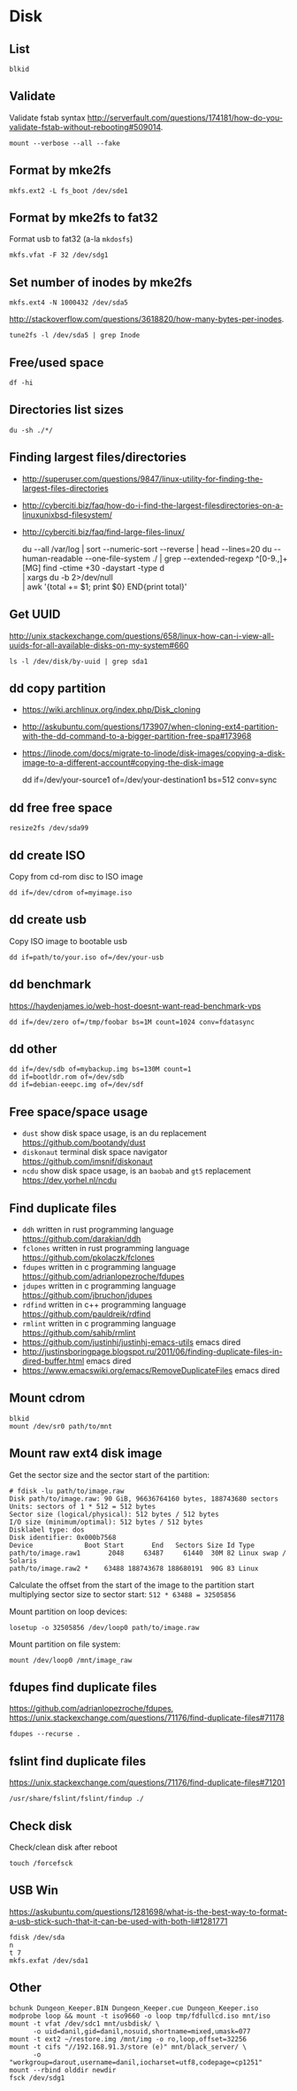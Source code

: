# Disk

## List

    blkid

## Validate

Validate fstab syntax
<http://serverfault.com/questions/174181/how-do-you-validate-fstab-without-rebooting#509014>.

    mount --verbose --all --fake

## Format by mke2fs

    mkfs.ext2 -L fs_boot /dev/sde1

## Format by mke2fs to fat32

Format usb to fat32 (a-la `mkdosfs`)

    mkfs.vfat -F 32 /dev/sdg1

## Set number of inodes by mke2fs

    mkfs.ext4 -N 1000432 /dev/sda5

<http://stackoverflow.com/questions/3618820/how-many-bytes-per-inodes>.

    tune2fs -l /dev/sda5 | grep Inode

## Free/used space

    df -hi

## Directories list sizes

    du -sh ./*/

## Finding largest files/directories

* <http://superuser.com/questions/9847/linux-utility-for-finding-the-largest-files-directories>
* <http://cyberciti.biz/faq/how-do-i-find-the-largest-filesdirectories-on-a-linuxunixbsd-filesystem/>
* <http://cyberciti.biz/faq/find-large-files-linux/>

    du --all /var/log | sort --numeric-sort --reverse | head --lines=20
    du --human-readable --one-file-system ./ | grep --extended-regexp ^[0-9.,]+[MG]
    find  -ctime +30 -daystart -type d \
      | xargs du -b 2>/dev/null \
      | awk '{total += $1; print $0} END{print total}'

## Get UUID

<http://unix.stackexchange.com/questions/658/linux-how-can-i-view-all-uuids-for-all-available-disks-on-my-system#660>

    ls -l /dev/disk/by-uuid | grep sda1

## dd copy partition

* <https://wiki.archlinux.org/index.php/Disk_cloning>
* <http://askubuntu.com/questions/173907/when-cloning-ext4-partition-with-the-dd-command-to-a-bigger-partition-free-spa#173968>
* <https://linode.com/docs/migrate-to-linode/disk-images/copying-a-disk-image-to-a-different-account#copying-the-disk-image>

    dd if=/dev/your-source1 of=/dev/your-destination1 bs=512 conv=sync

## dd free free space

    resize2fs /dev/sda99

## dd create ISO

Copy from cd-rom disc to ISO image

    dd if=/dev/cdrom of=myimage.iso

## dd create usb

Copy ISO image to bootable usb

    dd if=path/to/your.iso of=/dev/your-usb

## dd benchmark

<https://haydenjames.io/web-host-doesnt-want-read-benchmark-vps>

    dd if=/dev/zero of=/tmp/foobar bs=1M count=1024 conv=fdatasync

## dd other

    dd if=/dev/sdb of=mybackup.img bs=130M count=1
    dd if=bootldr.rom of=/dev/sdb
    dd if=debian-eeepc.img of=/dev/sdf

## Free space/space usage

* `dust` show disk space usage, is an du replacement https://github.com/bootandy/dust
* `diskonaut` terminal disk space navigator https://github.com/imsnif/diskonaut
* `ncdu` show disk space usage, is an `baobab` and `gt5` replacement https://dev.yorhel.nl/ncdu

## Find duplicate files

* `ddh` written in rust programming language https://github.com/darakian/ddh
* `fclones` written in rust programming language https://github.com/pkolaczk/fclones
* `fdupes` written in c programming language https://github.com/adrianlopezroche/fdupes
* `jdupes` written in c programming language https://github.com/jbruchon/jdupes
* `rdfind` written in c++ programming language https://github.com/pauldreik/rdfind
* `rmlint` written in c programming language https://github.com/sahib/rmlint
* https://github.com/justinhj/justinhj-emacs-utils emacs dired
* http://justinsboringpage.blogspot.ru/2011/06/finding-duplicate-files-in-dired-buffer.html emacs dired
* https://www.emacswiki.org/emacs/RemoveDuplicateFiles emacs dired

## Mount cdrom

    blkid
    mount /dev/sr0 path/to/mnt

## Mount raw ext4 disk image

Get the sector size and the sector start of the partition:

    # fdisk -lu path/to/image.raw
    Disk path/to/image.raw: 90 GiB, 96636764160 bytes, 188743680 sectors
    Units: sectors of 1 * 512 = 512 bytes
    Sector size (logical/physical): 512 bytes / 512 bytes
    I/O size (minimum/optimal): 512 bytes / 512 bytes
    Disklabel type: dos
    Disk identifier: 0x000b7568
    Device             Boot Start       End   Sectors Size Id Type
    path/to/image.raw1       2048     63487     61440  30M 82 Linux swap / Solaris
    path/to/image.raw2 *    63488 188743678 188680191  90G 83 Linux

Calculate the offset from the start of the image to the partition start
multiplying sector size to sector start: `512 * 63488 = 32505856`

Mount partition on loop devices:

    losetup -o 32505856 /dev/loop0 path/to/image.raw

Mount partition on file system:

    mount /dev/loop0 /mnt/image_raw

## fdupes find duplicate files

<https://github.com/adrianlopezroche/fdupes>,
<https://unix.stackexchange.com/questions/71176/find-duplicate-files#71178>

    fdupes --recurse .

## fslint find duplicate files

<https://unix.stackexchange.com/questions/71176/find-duplicate-files#71201>

    /usr/share/fslint/fslint/findup ./

## Check disk

Check/clean disk after reboot

    touch /forcefsck

## USB Win

<https://askubuntu.com/questions/1281698/what-is-the-best-way-to-format-a-usb-stick-such-that-it-can-be-used-with-both-li#1281771>

    fdisk /dev/sda
    n
    t 7
    mkfs.exfat /dev/sda1

## Other

    bchunk Dungeon_Keeper.BIN Dungeon_Keeper.cue Dungeon_Keeper.iso
    modprobe loop && mount -t iso9660 -o loop tmp/fdfullcd.iso mnt/iso
    mount -t vfat /dev/sdc1 mnt/usbdisk/ \
          -o uid=danil,gid=danil,nosuid,shortname=mixed,umask=077
    mount -t ext2 ~/restore.img /mnt/img -o ro,loop,offset=32256
    mount -t cifs "//192.168.91.3/store (e)" mnt/black_server/ \
          -o "workgroup=darout,username=danil,iocharset=utf8,codepage=cp1251"
    mount --rbind olddir newdir
    fsck /dev/sdg1

